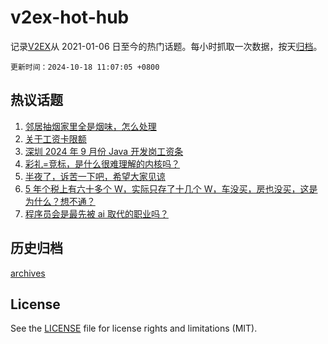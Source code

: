 # v2ex-hot-hub

 记录[V2EX](https://www.v2ex.com/)从 2021-01-06 日至今的热门话题。每小时抓取一次数据，按天[归档](archives)。

`更新时间：2024-10-18 11:07:05 +0800`

## 热议话题

1. [邻居抽烟家里全是烟味，怎么处理](https://www.v2ex.com/t/1081367)
1. [关于工资卡限额](https://www.v2ex.com/t/1081201)
1. [深圳 2024 年 9 月份 Java 开发岗工资条](https://www.v2ex.com/t/1081118)
1. [彩礼=竞标，是什么很难理解的内核吗？](https://www.v2ex.com/t/1081117)
1. [半夜了，诉苦一下吧，希望大家见谅](https://www.v2ex.com/t/1081341)
1. [5 年个税上有六十多个 W，实际只存了十几个 W，车没买，房也没买，这是为什么？想不通？](https://www.v2ex.com/t/1081228)
1. [程序员会是最先被 ai 取代的职业吗？](https://www.v2ex.com/t/1081151)

## 历史归档

[archives](archives)

## License

See the [LICENSE](LICENSE) file for license rights and limitations (MIT).
